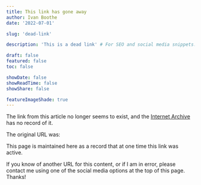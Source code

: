 ```yaml
---
title: This link has gone away
author: Ivan Boothe
date: '2022-07-01'

slug: 'dead-link'

description: 'This is a dead link' # For SEO and social media snippets.

draft: false
featured: false
toc: false

showDate: false
showReadTime: false
showShare: false

featureImageShade: true
---
```


<div class="archive-link">The link from this article no longer seems to exist, and the <a href="https://web.archive.org/" class="internet-archive">Internet Archive</a> has no record of it.</div>

The original URL was:

<div class="dead-link"><span class="url"></span></div>

This page is maintained here as a record that at one time this link was active.

If you know of another URL for this content, or if I am in error, please contact
me using one of the social media options at the top of this page. Thanks!
